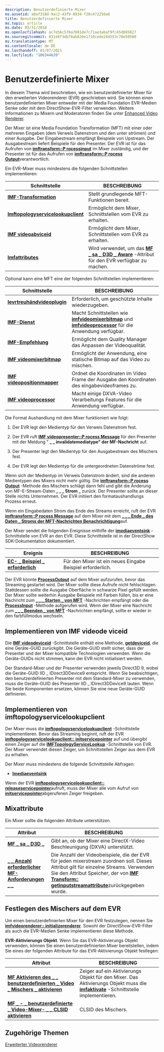 ```yaml
---
description: Benutzerdefinierte Mixer
ms.assetid: a0af318d-9ac2-43f9-8934-f28c472256a6
title: Benutzerdefinierte Mixer
ms.topic: article
ms.date: 05/31/2018
ms.openlocfilehash: ac7e56c578a7081de7c71ae3abaf9fc45d085827
ms.sourcegitcommit: 831e8f3db78ab820e1710cede244553c70e50500
ms.translationtype: MT
ms.contentlocale: de-DE
ms.lasthandoff: 01/07/2021
ms.locfileid: "106344639"
---
```

# <a name="custom-mixers"></a>Benutzerdefinierte Mixer

In diesem Thema wird beschrieben, wie ein benutzerdefinierter Mixer für den erweiterten Videorenderer (EVR) geschrieben wird. Sie können einen benutzerdefinierten Mixer entweder mit der Media Foundation EVR-Medien Senke oder mit dem DirectShow-EVR-Filter verwenden. Weitere Informationen zu Mixern und Moderatoren finden Sie unter [Enhanced Video Renderer](enhanced-video-renderer.md).

Der Mixer ist eine Media Foundation Transformation (MFT) mit einer oder mehreren Eingaben (dem Verweis Datenstrom und den unter strömen) und einer Ausgabe. Der Eingabestream empfängt Beispiele von Upstream. Der Ausgabestream liefert Beispiele für den Presenter. Der EVR ist für das Aufrufen von [**imftransform::P rocessinput**](/windows/desktop/api/mftransform/nf-mftransform-imftransform-processinput) im Mixer zuständig, und der Presenter ist für das Aufrufen von [**imftransform::P rocess Output**](/windows/desktop/api/mftransform/nf-mftransform-imftransform-processoutput)verantwortlich.

Ein EVR-Mixer muss mindestens die folgenden Schnittstellen implementieren:



| Schnittstelle                                                                | BESCHREIBUNG                                                                                      |
|--------------------------------------------------------------------------|--------------------------------------------------------------------------------------------------|
| [**IMF-Transformation**](/windows/desktop/api/mftransform/nn-mftransform-imftransform)                                     | Stellt grundlegende MFT-Funktionen bereit.                                                                 |
| [**Imftopologyservicelookupclient**](/windows/desktop/api/evr/nn-evr-imftopologyservicelookupclient) | Ermöglicht dem Mixer, Schnittstellen vom EVR zu erhalten.                                                |
| [**IMF videoabviceid**](/windows/desktop/api/evr/nn-evr-imfvideodeviceid)                             | Ermöglicht dem Mixer, Schnittstellen vom EVR zu erhalten.                                                |
| [**Imfattributes**](/windows/desktop/api/mfobjects/nn-mfobjects-imfattributes)                                   | Wird verwendet, um das [**MF \_ sa \_ D3D \_ Aware**](mf-sa-d3d-aware-attribute.md) -Attribut für den EVR verfügbar zu machen. |



 

Optional kann eine MFT eine der folgenden Schnittstellen implementieren:



| Schnittstelle                                                | BESCHREIBUNG                                                                                                                                          |
|----------------------------------------------------------|------------------------------------------------------------------------------------------------------------------------------------------------------|
| [**Ievrtreuhändvideoplugin**](/windows/desktop/api/evr/nn-evr-ievrtrustedvideoplugin) | Erforderlich, um geschützte Inhalte wiederzugeben.                                                                                                                  |
| [**IMF-Dienst**](/windows/desktop/api/mfidl/nn-mfidl-imfgetservice)                   | Macht Schnittstellen wie [**imfvideomixerbitmap**](/windows/desktop/api/evr9/nn-evr9-imfvideomixerbitmap) und [**imfvideoprocessor**](/windows/desktop/api/evr9/nn-evr9-imfvideoprocessor) für die Anwendung verfügbar. |
| [**IMF-Empfehlung**](/windows/desktop/api/mfidl/nn-mfidl-imfqualityadvise)             | Ermöglicht dem Quality Manager das Anpassen der Videoqualität.                                                                                             |
| [**IMF videomixerbitmap**](/windows/desktop/api/evr9/nn-evr9-imfvideomixerbitmap)       | Ermöglicht der Anwendung, eine statische Bitmap auf das Video zu mischen.                                                                                       |
| [**IMF videopositionmapper**](/windows/desktop/api/evr/nn-evr-imfvideopositionmapper) | Ordnet die Koordinaten im Video Frame der Ausgabe den Koordinaten des eingabevideoframes zu.                                                                  |
| [**IMF videoprocessor**](/windows/desktop/api/evr9/nn-evr9-imfvideoprocessor)           | Macht einige DXVA-Video Verarbeitungs Features für die Anwendung verfügbar.                                                                                      |



 

Die Format Aushandlung mit dem Mixer funktioniert wie folgt:

1.  Der EVR legt den Medientyp für den Verweis Datenstrom fest.
2.  Der EVR ruft [**IMF videopresenter::P rocess Message**](/windows/desktop/api/evr/nf-evr-imfvideopresenter-processmessage) für den Presenter mit der Meldung " **\_ \_ invalidatemediatype" der MF-Nachricht** auf.

3.  Der Presenter legt den Medientyp für den Ausgabestream des Mischers fest.
4.  Der EVR legt den Medientyp für die untergeordneten Datenströme fest.

Wenn sich der Medientyp im Verweis Datenstrom ändert, sind die anderen Medientypen des Mixers nicht mehr gültig. Die [**imftransform::P rocess Output**](/windows/desktop/api/mftransform/nf-mftransform-imftransform-processoutput) -Methode des Mischers schlägt dann fehl und gibt die Änderung von MF-E-Stream-Daten **\_ \_ \_ Strom \_** zurück. Der Presenter sollte an dieser Stelle nichts Unternehmen. Der EVR initiiert den formataushandlungs Prozess erneut.

Wenn ein Eingabedaten Strom das Ende des Streams erreicht, ruft der EVR [**imftransform::P rocess Message**](/windows/desktop/api/mftransform/nf-mftransform-imftransform-processmessage) auf dem Mixer mit dem [**\_ \_ \_ Ende \_ des Daten \_ Stroms der MFT-Nachrichten Benachrichtigung**](mft-message-notify-end-of-stream.md)auf.

Der Mixer sendet die folgenden Ereignisse mithilfe der [**imediaeventsink**](/windows/win32/api/strmif/nn-strmif-imediaeventsink) -Schnittstelle von EVR an den EVR. Diese Schnittstelle ist in der DirectShow SDK-Dokumentation dokumentiert.



| Ereignis                                            | BESCHREIBUNG                            |
|--------------------------------------------------|----------------------------------------|
| [**EC- \_ Beispiel \_ erforderlich**](../directshow/ec-sample-needed.md) | Für den Mixer ist ein neues Eingabe Beispiel erforderlich. |



 

Der EVR könnte [**ProcessOutput**](/windows/desktop/api/mftransform/nf-mftransform-imftransform-processoutput) auf dem Mixer aufzurufen, bevor das Streaming gestartet wird. Der Mixer sollte diese Aufrufe nicht fehlschlagen. Stattdessen sollte die Ausgabe Oberfläche in schwarze Pixel gefüllt werden. Der Mixer sollte weiterhin Ausgabe Beispiele mit Farben füllen, bis er eine Nachricht zum [**\_ \_ \_ Starten \_ von MFT**](mft-message-notify-begin-streaming.md) -Nachrichten empfängt oder die [**ProcessInput**](/windows/desktop/api/mftransform/nf-mftransform-imftransform-processinput) -Methode aufgerufen wird. Wenn der Mixer eine Nachricht zum [**\_ \_ \_ Beenden \_ von MFT**](mft-message-notify-end-streaming.md) -Nachrichten empfängt, sollte er wieder in den farbfüllmodus wechseln.

## <a name="implementing-imfvideodeviceid"></a>Implementieren von IMF videode viceid

Die [**IMF videodeviceid**](/windows/desktop/api/evr/nn-evr-imfvideodeviceid) -Schnittstelle enthält eine Methode, [**getdeviceid**](/windows/desktop/api/evr/nf-evr-imfvideodeviceid-getdeviceid), die eine Geräte-GUID zurückgibt. Die Geräte-GUID stellt sicher, dass der Presenter und der Mixer kompatible Technologien verwenden. Wenn die Geräte-GUIDs nicht stimmen, kann der EVR nicht initialisiert werden.

Der Standard-Mixer und der Presenter verwenden jeweils Direct3D 9, wobei die Geräte-GUID IID \_ IDirect3DDevice9 entspricht. Wenn Sie beabsichtigen, den benutzerdefinierten Presenter mit dem Standard-Mixer zu verwenden, muss die Geräte-GUID des Presenter IID \_ IDirect3DDevice9 lauten. Wenn Sie beide Komponenten ersetzen, können Sie eine neue Geräte-GUID definieren.

## <a name="implementing-imftopologyservicelookupclient"></a>Implementieren von imftopologyservicelookupclient

Der Mixer muss die [**imftopologyservicelookupclient**](/windows/desktop/api/evr/nn-evr-imftopologyservicelookupclient) -Schnittstelle implementieren. Bevor das Streaming beginnt, ruft der EVR [**imftopologyservicelookupclient:: initservicepointer**](/windows/desktop/api/evr/nf-evr-imftopologyservicelookupclient-initservicepointers) auf und übergibt einen Zeiger auf die [**IMFTopologyServiceLookup**](/windows/desktop/api/evr/nn-evr-imftopologyservicelookup) -Schnittstelle von EVR. Der Mixer verwendet diesen Zeiger, um Schnittstellen Zeiger aus dem EVR zu erhalten.

Der Mixer muss mindestens die folgende Schnittstelle Abfragen:

-   [**Imediaeventsink**](/windows/win32/api/strmif/nn-strmif-imediaeventsink)

Wenn der EVR [**imftopologyservicelookupclient:: releaseservicepointer**](/windows/desktop/api/evr/nf-evr-imftopologyservicelookupclient-releaseservicepointers)aufruft, muss der Mixer alle vom Aufruf von [**initservicepointer**](/windows/desktop/api/evr/nf-evr-imftopologyservicelookupclient-initservicepointers)abgerufenen Zeiger freigeben.

## <a name="mixer-attributes"></a>Mixattribute

Ein Mixer sollte die folgenden Attribute unterstützen.



| Attribut                                                                        | BESCHREIBUNG                                                                                                                                                                                                                                           |
|----------------------------------------------------------------------------------|-------------------------------------------------------------------------------------------------------------------------------------------------------------------------------------------------------------------------------------------------------|
| [**MF \_ sa \_ D3D \_**](mf-sa-d3d-aware-attribute.md)                          | Gibt an, ob der Mixer eine DirectX-Video Beschleunigung (DXVA) unterstützt.                                                                                                                                                                               |
| [**\_ \_ Anzahl erforderlicher MF-Anforderungen \_ \_**](mf-sa-required-sample-count-attribute.md) | Die Anzahl der Videobeispiele, die der EVR für jeden mixerstream zuordnen soll. Dieses Attribut gilt für einzelne Streams. Verwenden Sie den Attribut Speicher, der von [**IMF Transform:: getinputstreamattribute**](/windows/desktop/api/mftransform/nf-mftransform-imftransform-getinputstreamattributes)zurückgegeben wurde. |



 

## <a name="setting-the-mixer-on-the-evr"></a>Festlegen des Mischers auf dem EVR

Um einen benutzerdefinierten Mixer für den EVR festzulegen, nennen Sie [**imfvideorenderer:: initializerenderer**](/windows/desktop/api/evr/nf-evr-imfvideorenderer-initializerenderer). Sowohl der DirectShow-EVR-Filter als auch die EVR-Medien Senke implementieren diese Methode.

**EVR-Aktivierungs Objekt**. Wenn Sie das EVR-Aktivierungs Objekt verwenden, können Sie einen benutzerdefinierten Mixer bereitstellen, indem Sie eines der folgenden Attribute für das EVR-Aktivierungs Objekt festlegen:



| Attribut                                                                                                 | BESCHREIBUNG                                                                                                                           |
|-----------------------------------------------------------------------------------------------------------|---------------------------------------------------------------------------------------------------------------------------------------|
| [**MF Aktivieren des \_ \_ benutzerdefinierten \_ Video \_ Mischers \_ aktivieren**](mf-activate-custom-video-mixer-activate-attribute.md) | Zeiger auf ein Aktivierungs Objekt für den Mixer. Das Aktivierungs Objekt muss die [**imfaktivate**](/windows/desktop/api/mfobjects/nn-mfobjects-imfactivate) -Schnittstelle implementieren. |
| [**MF \_ - \_ benutzerdefinierte \_ Video-Mixer- \_ \_ CLSID aktivieren**](mf-activate-custom-video-mixer-clsid-attribute.md)       | CLSID des Mischers.                                                                                                                   |



 

## <a name="related-topics"></a>Zugehörige Themen

<dl> <dt>

[Erweiterter Videorenderer](enhanced-video-renderer.md)
</dt> </dl>

 

 

